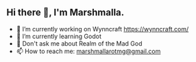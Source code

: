 ## Hi there 👋, I'm Marshmalla.

- 🔭 I’m currently working on Wynncraft https://wynncraft.com/
- 🌱 I’m currently learning Godot
- 💬 Don't ask me about Realm of the Mad God
- 📫 How to reach me: marshmallarotmg@gmail.com
